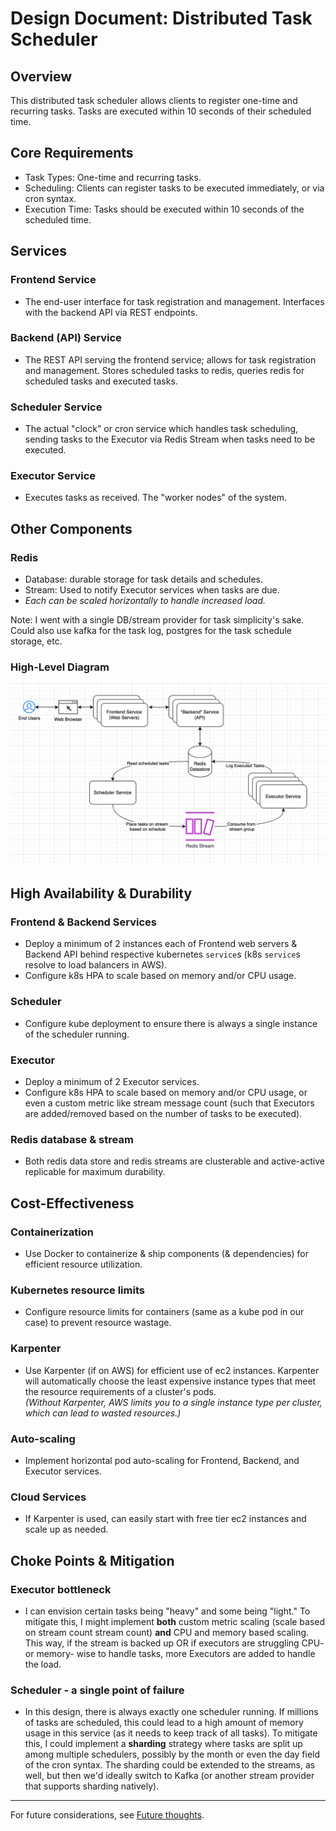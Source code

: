 # Design Document: Distributed Task Scheduler

## Overview
This distributed task scheduler allows clients to register one-time and recurring tasks. Tasks are executed within 10 seconds of their scheduled time.

## Core Requirements
- Task Types: One-time and recurring tasks.
- Scheduling: Clients can register tasks to be executed immediately, or via cron syntax.
- Execution Time: Tasks should be executed within 10 seconds of the scheduled time.

## Services
### Frontend Service
- The end-user interface for task registration and management. Interfaces with the backend API via REST endpoints.
### Backend (API) Service
- The REST API serving the frontend service; allows for task registration and management.  Stores scheduled tasks to redis, queries redis for scheduled tasks and executed tasks.
### Scheduler Service
- The actual "clock" or cron service which handles task scheduling, sending tasks to the Executor via Redis Stream when tasks need to be executed.
### Executor Service
- Executes tasks as received.  The "worker nodes" of the system.


## Other Components
### Redis 
- Database: durable storage for task details and schedules.
- Stream: Used to notify Executor services when tasks are due.
- *Each can be scaled horizontally to handle increased load.*

Note: I went with a single DB/stream provider for task simplicity's sake.  Could also use kafka for the task log, postgres for the task schedule storage, etc.

### High-Level Diagram
![DTS Diagram](./DTS_Diagram.png)

## High Availability & Durability
### Frontend & Backend Services
- Deploy a minimum of 2 instances each of Frontend web servers & Backend API behind respective kubernetes `service`s (k8s `service`s resolve to load balancers in AWS).  
- Configure k8s HPA to scale based on memory and/or CPU usage.
### Scheduler
- Configure kube deployment to ensure there is always a single instance of the scheduler running.
### Executor
- Deploy a minimum of 2 Executor services. 
- Configure k8s HPA to scale based on memory and/or CPU usage, or even a custom metric like stream message count (such that Executors are added/removed based on the number of tasks to be executed).
### Redis database & stream
  - Both redis data store and redis streams are clusterable and active-active replicable for maximum durability.

## Cost-Effectiveness
### Containerization
- Use Docker to containerize & ship components (& dependencies) for efficient resource utilization.
### Kubernetes resource limits
- Configure resource limits for containers (same as a kube pod in our case) to prevent resource wastage.
### Karpenter
- Use Karpenter (if on AWS) for efficient use of ec2 instances. Karpenter will automatically choose the least expensive instance types that meet the resource requirements of a cluster's pods.  
*(Without Karpenter, AWS limits you to a single instance type per cluster, which can lead to wasted resources.)*
### Auto-scaling
- Implement horizontal pod auto-scaling for Frontend, Backend, and Executor services.
### Cloud Services
- If Karpenter is used, can easily start with free tier ec2 instances and scale up as needed.

## Choke Points & Mitigation
### Executor bottleneck
- I can envision certain tasks being "heavy" and some being "light."  To mitigate this, I might implement **both** custom metric scaling (scale based on stream count stream count) **and** CPU and memory based scaling. This way, if the stream is backed up OR if executors are struggling CPU- or memory- wise to handle tasks, more Executors are added to handle the load.

### Scheduler - a single point of failure
- In this design, there is always exactly one scheduler running.  If millions of tasks are scheduled, this could lead to a high amount of memory usage in this service (as it needs to keep track of all tasks).  To mitigate this, I could implement a **sharding** strategy where tasks are split up among multiple schedulers, possibly by the month or even the day field of the cron syntax. The sharding could be extended to the streams, as well, but then we'd ideally switch to Kafka (or another stream provider that supports sharding natively).
---
For future considerations, see [Future thoughts](future.md).
